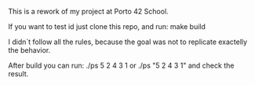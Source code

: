 This is a rework of my project at Porto 42 School.

If you want to test id just clone this repo, and run: make build

I didn´t follow all the rules, because the goal was not to replicate exactelly the behavior.

After build you can run: ./ps 5 2 4 3 1 or ./ps "5 2 4 3 1" and check the result.
